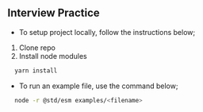 ## Interview Practice

- To setup project locally, follow the instructions below;

1. Clone repo
2. Install node modules

```bash
  yarn install
```

- To run an example file, use the command below;

```bash
  node -r @std/esm examples/<filename>
```
